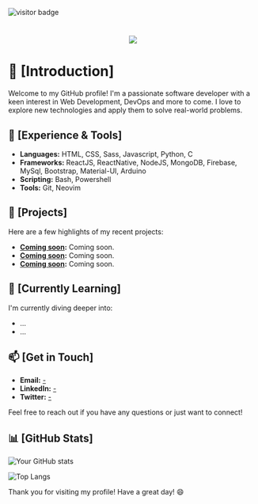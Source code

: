 ![visitor badge](https://visitor-badge.laobi.icu/badge?page_id=wgs45.wgs45)

<h1 align="center">
    <img src="https://readme-typing-svg.herokuapp.com/?font=Fira+code&size=35&center=true&vCenter=true&width=500&height=70&duration=4000&lines=Profile+Preview..;" />
</h1>

# 🎲 [Introduction]

Welcome to my GitHub profile! I'm a passionate software developer with a keen interest in Web Development, DevOps and more to come. I love to explore new technologies and apply them to solve real-world problems.

## 🧬 [Experience & Tools]
- **Languages:** HTML, CSS, Sass, Javascript, Python, C
- **Frameworks:** ReactJS, ReactNative, NodeJS, MongoDB, Firebase, MySql, Bootstrap, Material-UI, Arduino
- **Scripting:** Bash, Powershell
- **Tools:** Git, Neovim
  
## 🚀 [Projects]
Here are a few highlights of my recent projects:
- **[Coming soon](link-to-project):** Coming soon.
- **[Coming soon](link-to-project):** Coming soon.
- **[Coming soon](link-to-project):** Coming soon.

## 🌱 [Currently Learning]
I'm currently diving deeper into:
- ...
- ...

## 📫 [Get in Touch]
- **Email:** [-](...)
- **LinkedIn:** [-](...)
- **Twitter:** [-](...)

Feel free to reach out if you have any questions or just want to connect!

## 📊 [GitHub Stats]
![Your GitHub stats](https://github-readme-stats.vercel.app/api?username=wgs45&show_icons=true&theme=radical)

![Top Langs](https://github-readme-stats.vercel.app/api/top-langs/?username=wgs45&layout=compact&theme=radical)

Thank you for visiting my profile! Have a great day! 😄
